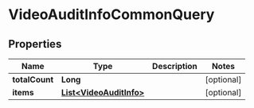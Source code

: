 

# VideoAuditInfoCommonQuery


## Properties

Name | Type | Description | Notes
------------ | ------------- | ------------- | -------------
**totalCount** | **Long** |  |  [optional]
**items** | [**List&lt;VideoAuditInfo&gt;**](VideoAuditInfo.md) |  |  [optional]



